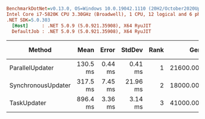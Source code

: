 ``` ini

BenchmarkDotNet=v0.13.0, OS=Windows 10.0.19042.1110 (20H2/October2020Update)
Intel Core i7-5820K CPU 3.30GHz (Broadwell), 1 CPU, 12 logical and 6 physical cores
.NET SDK=5.0.303
  [Host]     : .NET 5.0.9 (5.0.921.35908), X64 RyuJIT
  DefaultJob : .NET 5.0.9 (5.0.921.35908), X64 RyuJIT


```
|             Method |     Mean |   Error |   StdDev | Rank |      Gen 0 |     Gen 1 | Gen 2 | Allocated |
|------------------- |---------:|--------:|---------:|-----:|-----------:|----------:|------:|----------:|
|    ParallelUpdater | 130.5 ms | 0.44 ms |  0.41 ms |    1 | 21600.0000 |  200.0000 |     - |    159 MB |
| SynchronousUpdater | 317.5 ms | 7.45 ms | 21.96 ms |    2 | 18000.0000 |  500.0000 |     - |    138 MB |
|        TaskUpdater | 896.4 ms | 3.36 ms |  3.14 ms |    3 | 41000.0000 | 1000.0000 |     - |    307 MB |
